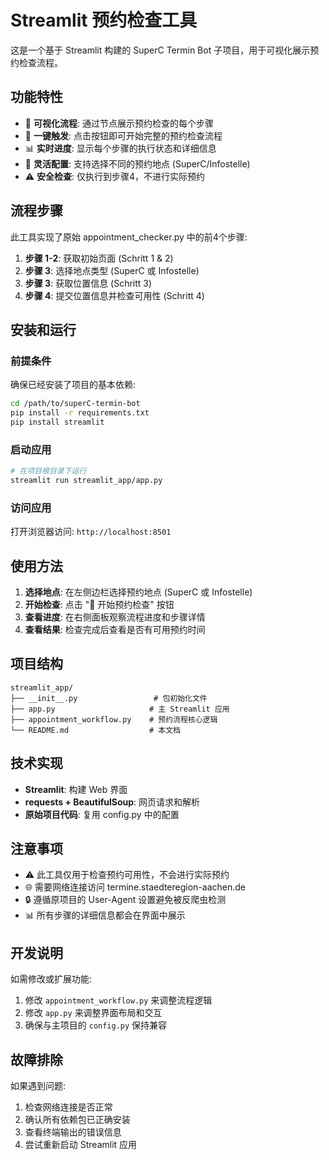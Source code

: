 # Streamlit 预约检查工具

这是一个基于 Streamlit 构建的 SuperC Termin Bot 子项目，用于可视化展示预约检查流程。

## 功能特性

- 🎯 **可视化流程**: 通过节点展示预约检查的每个步骤
- 🚀 **一键触发**: 点击按钮即可开始完整的预约检查流程
- 📊 **实时进度**: 显示每个步骤的执行状态和详细信息
- 🔧 **灵活配置**: 支持选择不同的预约地点 (SuperC/Infostelle)
- ⚠️ **安全检查**: 仅执行到步骤4，不进行实际预约

## 流程步骤

此工具实现了原始 appointment_checker.py 中的前4个步骤:

1. **步骤 1-2**: 获取初始页面 (Schritt 1 & 2)
2. **步骤 3**: 选择地点类型 (SuperC 或 Infostelle)
3. **步骤 3**: 获取位置信息 (Schritt 3)
4. **步骤 4**: 提交位置信息并检查可用性 (Schritt 4)

## 安装和运行

### 前提条件

确保已经安装了项目的基本依赖:

```bash
cd /path/to/superC-termin-bot
pip install -r requirements.txt
pip install streamlit
```

### 启动应用

```bash
# 在项目根目录下运行
streamlit run streamlit_app/app.py
```

### 访问应用

打开浏览器访问: `http://localhost:8501`

## 使用方法

1. **选择地点**: 在左侧边栏选择预约地点 (SuperC 或 Infostelle)
2. **开始检查**: 点击 "🚀 开始预约检查" 按钮
3. **查看进度**: 在右侧面板观察流程进度和步骤详情
4. **查看结果**: 检查完成后查看是否有可用预约时间

## 项目结构

```
streamlit_app/
├── __init__.py                 # 包初始化文件
├── app.py                     # 主 Streamlit 应用
├── appointment_workflow.py    # 预约流程核心逻辑
└── README.md                  # 本文档
```

## 技术实现

- **Streamlit**: 构建 Web 界面
- **requests + BeautifulSoup**: 网页请求和解析
- **原始项目代码**: 复用 config.py 中的配置

## 注意事项

- ⚠️ 此工具仅用于检查预约可用性，不会进行实际预约
- 🌐 需要网络连接访问 termine.staedteregion-aachen.de
- 🔒 遵循原项目的 User-Agent 设置避免被反爬虫检测
- 📊 所有步骤的详细信息都会在界面中展示

## 开发说明

如需修改或扩展功能:

1. 修改 `appointment_workflow.py` 来调整流程逻辑
2. 修改 `app.py` 来调整界面布局和交互
3. 确保与主项目的 `config.py` 保持兼容

## 故障排除

如果遇到问题:

1. 检查网络连接是否正常
2. 确认所有依赖包已正确安装
3. 查看终端输出的错误信息
4. 尝试重新启动 Streamlit 应用
